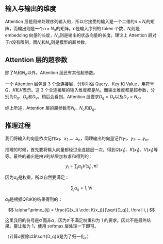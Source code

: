 ## 输入与输出的维度

Attention 层是用来处理序列输入的，所以它接受的输入是一个二维的$n \times N_i$的矩阵，而输出则是一个$n \times N_o$的矩阵。$n$是输入序列的 token 个数，$N_i$则是 embedding 向量的长度，$N_o$则是输出的状态向量的长度。理论上 Attention 层对于$n$没有限制，而$N_i$和$N_o$则是模型的超参数。

## Attention 层的超参数

除了$N_i$和$N_o$以外，Attention 层还有其他超参数。

一个 Attention 层包含 3 个全连接层，分别叫做 Query、Key 和 Value，用符号$Q$、$K$和$V$表示。这 3 个全连接层的输入维度都是$N_i$，而输出维度都是超参数，分别为$D_q$、$D_k$和$D_v$。稍后会看到，Attention 层要求$D_q=D_k$以及$D_v=N_o$。

综上所述，Attention 层的超参数有$N_i$、$N_o$和$D_q$。

## 推理过程

我们将输入的向量依次记作$x_1$、$x_2$……$x_n$，同理输出的向量记作$y_1$、$y_2$……$y_n$。

推理的时候，首先要将输入向量都经过全连接层一次，得到$Q(x_1)$、$K(x_1)$、$V(x_1)$等等。最终的输出是由$V$的结果加权求和得到的：

$$
y_i = \sum_j \alpha_{ij} V(x_j), \forall i
$$

因为$\alpha_{ij}$是权重，所以自然要满足：

$$
\sum_j \alpha_{ij} = 1,\forall i
$$

$\alpha_{ij}$是根据$Q$和$K$的结果得到的：

$$
\alpha^\prime_{ij} = \frac{Q(x_i) \cdot K(x_j)}{\sqrt{D_q}}, \forall i, j
$$

这里我用的符号是$\alpha^\prime$而非$\alpha$，因为$\alpha^\prime$不满足权重和为 1 的要求，因此不是最终结果。要让和为 1，使用 softmax 层处理一下即可。

（计算$\alpha$要除以$\sqrt{D_q}$是为了归一化。）
